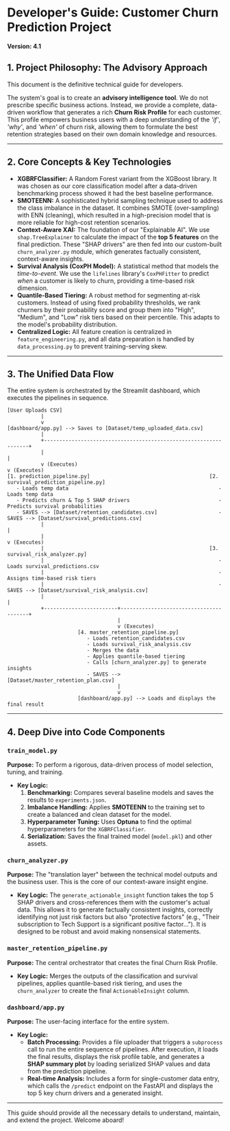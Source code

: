 # Developer's Guide: Customer Churn Prediction Project

**Version: 4.1**

## 1. Project Philosophy: The Advisory Approach

This document is the definitive technical guide for developers.

The system's goal is to create an **advisory intelligence tool**. We do not prescribe specific business actions. Instead, we provide a complete, data-driven workflow that generates a rich **Churn Risk Profile** for each customer. This profile empowers business users with a deep understanding of the *'if'*, *'why'*, and *'when'* of churn risk, allowing them to formulate the best retention strategies based on their own domain knowledge and resources.

---

## 2. Core Concepts & Key Technologies

*   **XGBRFClassifier:** A Random Forest variant from the XGBoost library. It was chosen as our core classification model after a data-driven benchmarking process showed it had the best baseline performance.
*   **SMOTEENN:** A sophisticated hybrid sampling technique used to address the class imbalance in the dataset. It combines SMOTE (over-sampling) with ENN (cleaning), which resulted in a high-precision model that is more reliable for high-cost retention scenarios.
*   **Context-Aware XAI:** The foundation of our "Explainable AI". We use `shap.TreeExplainer` to calculate the impact of the **top 5 features** on the final prediction. These "SHAP drivers" are then fed into our custom-built `churn_analyzer.py` module, which generates factually consistent, context-aware insights.
*   **Survival Analysis (CoxPH Model):** A statistical method that models the *time-to-event*. We use the `lifelines` library's `CoxPHFitter` to predict *when* a customer is likely to churn, providing a time-based risk dimension.
*   **Quantile-Based Tiering:** A robust method for segmenting at-risk customers. Instead of using fixed probability thresholds, we rank churners by their probability score and group them into "High", "Medium", and "Low" risk tiers based on their percentile. This adapts to the model's probability distribution.
*   **Centralized Logic:** All feature creation is centralized in `feature_engineering.py`, and all data preparation is handled by `data_processing.py` to prevent training-serving skew.

---

## 3. The Unified Data Flow

The entire system is orchestrated by the Streamlit dashboard, which executes the pipelines in sequence.

```
[User Uploads CSV]
           |
           v
[dashboard/app.py] --> Saves to [Dataset/temp_uploaded_data.csv]
           |
           +-----------------------------------------------------------------+
           |                                                                 |
           v (Executes)                                                      v (Executes)
[1. prediction_pipeline.py]                                       [2. survival_prediction_pipeline.py]
   - Loads temp data                                                 - Loads temp data
   - Predicts churn & Top 5 SHAP drivers                             - Predicts survival probabilities
   - SAVES --> [Dataset/retention_candidates.csv]                    - SAVES --> [Dataset/survival_predictions.csv]
           |                                                                 |
           |                                                                 v (Executes)
           |                                                      [3. survival_risk_analyzer.py]
           |                                                         - Loads survival_predictions.csv
           |                                                         - Assigns time-based risk tiers
           |                                                         - SAVES --> [Dataset/survival_risk_analysis.csv]
           |                                                                 |
           +------------------------+----------------------------------------+
                                    |
                                    v (Executes)
                       [4. master_retention_pipeline.py]
                          - Loads retention_candidates.csv
                          - Loads survival_risk_analysis.csv
                          - Merges the data
                          - Applies quantile-based tiering
                          - Calls [churn_analyzer.py] to generate insights
                          - SAVES --> [Dataset/master_retention_plan.csv]
                                    |
                                    v
                       [dashboard/app.py] --> Loads and displays the final result
```

---

## 4. Deep Dive into Code Components

### `train_model.py`
**Purpose:** To perform a rigorous, data-driven process of model selection, tuning, and training.
*   **Key Logic:**
    1.  **Benchmarking:** Compares several baseline models and saves the results to `experiments.json`.
    2.  **Imbalance Handling:** Applies **SMOTEENN** to the training set to create a balanced and clean dataset for the model.
    3.  **Hyperparameter Tuning:** Uses **Optuna** to find the optimal hyperparameters for the `XGBRFClassifier`.
    4.  **Serialization:** Saves the final trained model (`model.pkl`) and other assets.

### `churn_analyzer.py`
**Purpose:** The "translation layer" between the technical model outputs and the business user. This is the core of our context-aware insight engine.
*   **Key Logic:** The `generate_actionable_insight` function takes the top 5 SHAP drivers and cross-references them with the customer's actual data. This allows it to generate factually consistent insights, correctly identifying not just risk factors but also "protective factors" (e.g., "Their subscription to Tech Support is a significant positive factor..."). It is designed to be robust and avoid making nonsensical statements.

### `master_retention_pipeline.py`
**Purpose:** The central orchestrator that creates the final Churn Risk Profile.
*   **Key Logic:** Merges the outputs of the classification and survival pipelines, applies quantile-based risk tiering, and uses the `churn_analyzer` to create the final `ActionableInsight` column.

### `dashboard/app.py`
**Purpose:** The user-facing interface for the entire system.
*   **Key Logic:**
    *   **Batch Processing:** Provides a file uploader that triggers a `subprocess` call to run the entire sequence of pipelines. After execution, it loads the final results, displays the risk profile table, and generates a **SHAP summary plot** by loading serialized SHAP values and data from the prediction pipeline.
    *   **Real-time Analysis:** Includes a form for single-customer data entry, which calls the `/predict` endpoint on the FastAPI and displays the top 5 key churn drivers and a generated insight.

---

This guide should provide all the necessary details to understand, maintain, and extend the project. Welcome aboard!

